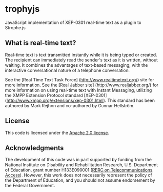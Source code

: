 trophyjs
========

JavaScript implementation of XEP-0301 real-time text as a plugin to Strophe.js

What is real-time text?
-----------------------

Real-time text is text transmitted instantly while it is being typed or created. The recipient can immediately read the sender's text as it is written, without waiting. It combines the advantages of text-based messaging, with the interactive conversational nature of a telephone conversation.

See the [Real Time Text Task Force] (http://www.realtimetext.org/) site for more information. See the [Real Jabber site] (http://www.realjabber.org/) for more information on using real-time text with Instant Messaging, utilizing the XMPP Extension Protocol standard [XEP-0301] (http://www.xmpp.org/extensions/xep-0301.html). This standard has been authored by Mark Rejhon and co-authored by Gunnar Hellström.

License
-------

This code is licensed under the [Apache 2.0 license](http://www.apache.org/licenses/LICENSE-2.0.html).

Acknowledgments
---------------

The development of this code was in part supported by funding from the National Institute on Disability and Rehabilitation Research, U.S. Department of Education, grant number H133E090001 ([RERC on Telecommunications Access](http://trace.wisc.edu/news/archives/000263.php)). However, this work does not necessarily represent the policy of the Department of Education, and you should not assume endorsement by the Federal Government.
